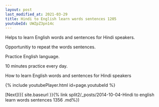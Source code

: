 ```yaml
---
layout: post
last_modified_at: 2021-03-29
title: Hindi to English learn words sentences 1205 
youtubeId: UWZpZ3pn14c
---
```

 
 
Helps to learn English words and sentences for Hindi speakers.

Opportunitiy to repeat the words sentences. 

Practice English language. 
 
10 minutes practice every day. 
 
How to learn English words and sentences for Hindi speakers 
 
{% include youtubePlayer.html id=page.youtubeId %}
 
 
[Next]({{ site.baseurl }}{% link  split2/_posts/2014-10-04-Hindi to english learn words sentences 1356 .md%})
 
